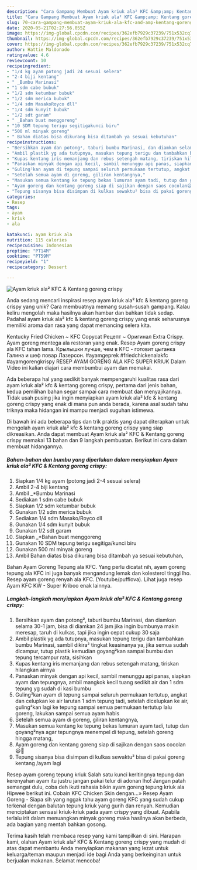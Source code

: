 ```yaml
---
description: "Cara Gampang Membuat Ayam kriuk ala² KFC &amp;amp; Kentang goreng crispy yang Bikin Ngiler"
title: "Cara Gampang Membuat Ayam kriuk ala² KFC &amp;amp; Kentang goreng crispy yang Bikin Ngiler"
slug: 70-cara-gampang-membuat-ayam-kriuk-ala-kfc-and-amp-kentang-goreng-crispy-yang-bikin-ngiler
date: 2020-05-21T02:27:56.055Z
image: https://img-global.cpcdn.com/recipes/362efb7929c37239/751x532cq70/ayam-kriuk-ala-kfc-kentang-goreng-crispy-foto-resep-utama.jpg
thumbnail: https://img-global.cpcdn.com/recipes/362efb7929c37239/751x532cq70/ayam-kriuk-ala-kfc-kentang-goreng-crispy-foto-resep-utama.jpg
cover: https://img-global.cpcdn.com/recipes/362efb7929c37239/751x532cq70/ayam-kriuk-ala-kfc-kentang-goreng-crispy-foto-resep-utama.jpg
author: Hattie Maldonado
ratingvalue: 4.6
reviewcount: 10
recipeingredient:
- "1/4 kg ayam potong jadi 24 sesuai selera"
- "2-4 biji kentang"
- " _Bumbu Marinasi"
- "1 sdm cabe bubuk"
- "1/2 sdm ketumbar bubuk"
- "1/2 sdm merica bubuk"
- "1/4 sdm MasakoRoyco dll"
- "1/4 sdm kunyit bubuk"
- "1/2 sdt garam"
- " _Bahan buat menggoreng"
- "10 SDM tepung terigu segitigakunci biru"
- "500 ml minyak goreng"
- " Bahan diatas bisa dikurang bisa ditambah ya sesuai kebutuhan"
recipeinstructions:
- "Bersihkan ayam dan potong², taburi bumbu Marinasi, dan diamkan selama 30-1 jam, bisa di diamkan 24 jam jika ingin bumbunya makin meresap, taruh di kulkas, tapi jika ingin cepat cukup 30 saja"
- "Ambil plastik yg ada tutupnya, masukan tepung terigu dan tambahkan bumbu Marinasi, sambil dikira² tingkat keasinanya ya, jika semua sudah dicampur, tutup plastik kemudian goyang²kan sampai bumbu dan tepung tercampur rata, sisihkan"
- "Kupas kentang iris memanjang dan rebus setengah matang, tiriskan hilangkan airnya"
- "Panaskan minyak dengan api kecil, sambil menunggu api panas, siapkan ayam dan tepungnya, ambil mangkok kecil tuang sedikit air dan 1 sdm tepung yg sudah di kasi bumbu"
- "Guling²kan ayam di tepung sampai seluruh permukaan tertutup, angkat dan celupkan ke air larutan 1 sdm tepung tadi, setelah dicelupkan ke air, guling²kan lagi ke tepung sampai semua permukaan tertutup lalu goreng, lakukan sampai semua ayam habis"
- "Setelah semua ayam di goreng, giliran kentangnya,"
- "Masukan semua kentang ke tepung bekas lumuran ayam tadi, tutup dan goyang²nya agar tepungnya menempel di tepung, setelah goreng hingga matang,"
- "Ayam goreng dan kentang goreng siap di sajikan dengan saos cocolan😃🙏"
- "Tepung sisanya bisa disimpan di kulkas sewaktu² bisa di pakai goreng kentang /ayam lagi"
categories:
- Resep
tags:
- ayam
- kriuk
- ala

katakunci: ayam kriuk ala 
nutrition: 115 calories
recipecuisine: Indonesian
preptime: "PT14M"
cooktime: "PT59M"
recipeyield: "1"
recipecategory: Dessert

---
```



![Ayam kriuk ala² KFC &amp; Kentang goreng crispy](https://img-global.cpcdn.com/recipes/362efb7929c37239/751x532cq70/ayam-kriuk-ala-kfc-kentang-goreng-crispy-foto-resep-utama.jpg)

Anda sedang mencari inspirasi resep ayam kriuk ala² kfc &amp; kentang goreng crispy yang unik? Cara membuatnya memang susah-susah gampang. Kalau keliru mengolah maka hasilnya akan hambar dan bahkan tidak sedap. Padahal ayam kriuk ala² kfc &amp; kentang goreng crispy yang enak seharusnya memiliki aroma dan rasa yang dapat memancing selera kita.

Kentucky Fried Chicken ~ KFC Copycat Рецепт ~ Оригинал Extra Crispy. Ayam goreng mentega ala restoran yang enak. Resep Ayam goreng crispy ala KFC tahan lama. Крылышки лучше, чем в KFC - готовит цыганка Галина и шеф повар Лазерсон. #ayamgeprek #friedchickenalakfc #ayamgorengkrispy RESEP AYAM GORENG ALA KFC SUPER KRIUK Dalam Video ini kalian diajari cara membumbui ayam dan memakai.

Ada beberapa hal yang sedikit banyak mempengaruhi kualitas rasa dari ayam kriuk ala² kfc &amp; kentang goreng crispy, pertama dari jenis bahan, kedua pemilihan bahan segar sampai cara membuat dan menyajikannya. Tidak usah pusing jika ingin menyiapkan ayam kriuk ala² kfc &amp; kentang goreng crispy yang enak di mana pun anda berada, karena asal sudah tahu triknya maka hidangan ini mampu menjadi suguhan istimewa.


Di bawah ini ada beberapa tips dan trik praktis yang dapat diterapkan untuk mengolah ayam kriuk ala² kfc &amp; kentang goreng crispy yang siap dikreasikan. Anda dapat membuat Ayam kriuk ala² KFC &amp; Kentang goreng crispy memakai 13 bahan dan 9 langkah pembuatan. Berikut ini cara dalam membuat hidangannya.

<!--inarticleads1-->

##### Bahan-bahan dan bumbu yang diperlukan dalam menyiapkan Ayam kriuk ala² KFC &amp; Kentang goreng crispy:

1. Siapkan 1/4 kg ayam (potong jadi 2-4 sesuai selera)
1. Ambil 2-4 biji kentang
1. Ambil  _*Bumbu Marinasi
1. Sediakan 1 sdm cabe bubuk
1. Siapkan 1/2 sdm ketumbar bubuk
1. Gunakan 1/2 sdm merica bubuk
1. Sediakan 1/4 sdm Masako/Royco dll
1. Gunakan 1/4 sdm kunyit bubuk
1. Gunakan 1/2 sdt garam
1. Siapkan  _*Bahan buat menggoreng
1. Gunakan 10 SDM tepung terigu segitiga/kunci biru
1. Gunakan 500 ml minyak goreng
1. Ambil  Bahan diatas bisa dikurang bisa ditambah ya sesuai kebutuhan,


Bahan Ayam Goreng Tepung ala KFC. Yang perlu dicatat nih, ayam goreng tepung ala KFC ini juga banyak mengandung lemak dan kolesterol tinggi lho. Resep ayam goreng renyah ala KFC. (Youtube/pufflova). Lihat juga resep Ayam KFC KW - Super Kriboo enak lainnya. 

<!--inarticleads2-->

##### Langkah-langkah menyiapkan Ayam kriuk ala² KFC &amp; Kentang goreng crispy:

1. Bersihkan ayam dan potong², taburi bumbu Marinasi, dan diamkan selama 30-1 jam, bisa di diamkan 24 jam jika ingin bumbunya makin meresap, taruh di kulkas, tapi jika ingin cepat cukup 30 saja
1. Ambil plastik yg ada tutupnya, masukan tepung terigu dan tambahkan bumbu Marinasi, sambil dikira² tingkat keasinanya ya, jika semua sudah dicampur, tutup plastik kemudian goyang²kan sampai bumbu dan tepung tercampur rata, sisihkan
1. Kupas kentang iris memanjang dan rebus setengah matang, tiriskan hilangkan airnya
1. Panaskan minyak dengan api kecil, sambil menunggu api panas, siapkan ayam dan tepungnya, ambil mangkok kecil tuang sedikit air dan 1 sdm tepung yg sudah di kasi bumbu
1. Guling²kan ayam di tepung sampai seluruh permukaan tertutup, angkat dan celupkan ke air larutan 1 sdm tepung tadi, setelah dicelupkan ke air, guling²kan lagi ke tepung sampai semua permukaan tertutup lalu goreng, lakukan sampai semua ayam habis
1. Setelah semua ayam di goreng, giliran kentangnya,
1. Masukan semua kentang ke tepung bekas lumuran ayam tadi, tutup dan goyang²nya agar tepungnya menempel di tepung, setelah goreng hingga matang,
1. Ayam goreng dan kentang goreng siap di sajikan dengan saos cocolan😃🙏
1. Tepung sisanya bisa disimpan di kulkas sewaktu² bisa di pakai goreng kentang /ayam lagi


Resep ayam goreng tepung kriuk Salah satu kunci keritingnya tepung dan kerenyahan ayam itu justru jangan pakai telur di adonan lho! Jangan patah semangat dulu, coba deh ikuti rahasia bikin ayam goreng tepung kriuk ala Hipwee berikut ini. Cobain KFC Chicken Skin dengan…» Resep Ayam Goreng - Siapa sih yang nggak tahu ayam goreng KFC yang sudah cukup terkenal dengan balutan tepung kriuk yang gurih dan renyah. Kemudian menciptakan sensasi kriuk-kriuk pada ayam crispy yang dibuat. Apabila terlalu irit dalam menuangkan minyak goreng maka hasilnya akan berbeda, ada bagian yang mentah bahkan gosong. 

Terima kasih telah membaca resep yang kami tampilkan di sini. Harapan kami, olahan Ayam kriuk ala² KFC &amp; Kentang goreng crispy yang mudah di atas dapat membantu Anda menyiapkan makanan yang lezat untuk keluarga/teman maupun menjadi ide bagi Anda yang berkeinginan untuk berjualan makanan. Selamat mencoba!
